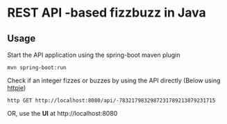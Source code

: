 # REST API -based fizzbuzz in Java

## Usage
Start the API application using the spring-boot maven plugin

```
mvn spring-boot:run
```
 
Check if an integer fizzes or buzzes by using the API directly (Below using [httpie](https://github.com/jkbrzt/httpie/))

```
http GET http://localhost:8080/api/-7832179832987231789213879231715
```

OR, use the **UI** at http://localhost:8080 
